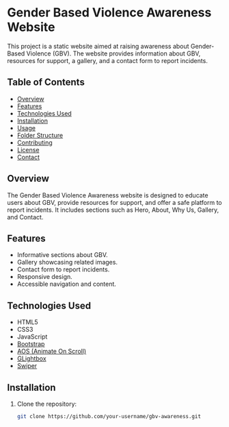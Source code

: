 # Gender Based Violence Awareness Website

This project is a static website aimed at raising awareness about Gender-Based Violence (GBV). The website provides information about GBV, resources for support, a gallery, and a contact form to report incidents.

## Table of Contents

- [Overview](#overview)
- [Features](#features)
- [Technologies Used](#technologies-used)
- [Installation](#installation)
- [Usage](#usage)
- [Folder Structure](#folder-structure)
- [Contributing](#contributing)
- [License](#license)
- [Contact](#contact)

## Overview

The Gender Based Violence Awareness website is designed to educate users about GBV, provide resources for support, and offer a safe platform to report incidents. It includes sections such as Hero, About, Why Us, Gallery, and Contact.

## Features

- Informative sections about GBV.
- Gallery showcasing related images.
- Contact form to report incidents.
- Responsive design.
- Accessible navigation and content.

## Technologies Used

- HTML5
- CSS3
- JavaScript
- [Bootstrap](https://getbootstrap.com/)
- [AOS (Animate On Scroll)](https://michalsnik.github.io/aos/)
- [GLightbox](https://biati-digital.github.io/glightbox/)
- [Swiper](https://swiperjs.com/)

## Installation

1. Clone the repository:
   ```sh
   git clone https://github.com/your-username/gbv-awareness.git
